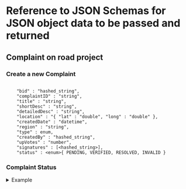 # Reference to JSON Schemas for JSON object data to be passed and returned

## Complaint on road project

### Create a new Complaint

```
    
    "bid" : "hashed_string",
    "complaintID" : "string",
    "title" : "string",
    "shortDesc" : "string",
    "detailedDesc" : "string",
    "location" : "{ "lat" : "double", "long" : "double" },
    "createdDate" : "datetime",
    "region" : "string",
    "type" : enum,
    "createdBy" : "hashed_string",
    "upVotes" : "number",
    "signatures" : [<hashed_string>],
    "status" : <enum>{ PENDING, VERIFIED, RESOLVED, INVALID }

```
### Complaint Status


<details>
<summary> Example </summary>

```json

{
    "bid" : "0x123asdw1",
    "complaintID" : "RC001",
    "title" : "Chenganur Town Road",
    "shortDesc" : "Poth holes",
    "detailedDesc" : "Poth holes detailed",
    "location" : {  "lat" :  "72.5645",
                    "long" : "122.456734" },
    "createdDate" : "datetime",
    "region" : "abcdefgh",
    "type" : "road",
    "createdBy" : "0x00pub12312",
    "upVotes" : ["0x00pub12312"]
}    
    


```
</details>
